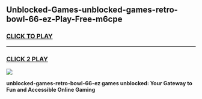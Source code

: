 
## Unblocked-Games-unblocked-games-retro-bowl-66-ez-Play-Free-m6cpe
<h3>
<a href="https://premium76.site?title=unblocked-games-retro-bowl-66-ez&ref=20A">CLICK TO PLAY</a></h3>
<hr>

<h3>
<a href="https://premium76.site?title=unblocked-games-retro-bowl-66-ez&ref=20A">CLICK 2 PLAY</a>
  
</h3>

<a href="https://premium76.site?title=unblocked-games-retro-bowl-66-ez&ref=20A"><img src="https://clearcache.store/games.png"></a>


**unblocked-games-retro-bowl-66-ez games unblocked: Your Gateway to Fun and Accessible Online Gaming**
